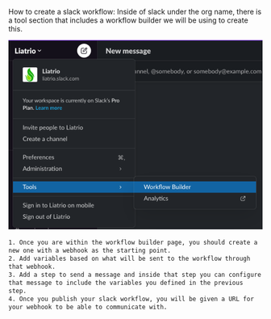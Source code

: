 How to create a slack workflow:
  Inside of slack under the org name, there is a tool section that includes a workflow builder we will be using to create this.
  
  ![alt text](https://github.com/liatrio/github-workflows/blob/cve-notification-workflow/.github/workflows/docs/workflow-builder-location.png?raw=true)

    1. Once you are within the workflow builder page, you should create a new one with a webhook as the starting point.
    2. Add variables based on what will be sent to the workflow through that webhook.
    3. Add a step to send a message and inside that step you can configure that message to include the variables you defined in the previous step.
    4. Once you publish your slack workflow, you will be given a URL for your webhook to be able to communicate with.
